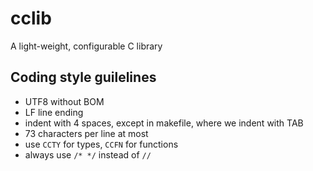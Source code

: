 # cclib
A light-weight, configurable C library

## Coding style guilelines
 - UTF8 without BOM
 - LF line ending
 - indent with 4 spaces, except in makefile, where we indent with TAB
 - 73 characters per line at most
 - use `CCTY` for types, `CCFN` for functions
 - always use `/* */` instead of `//`
